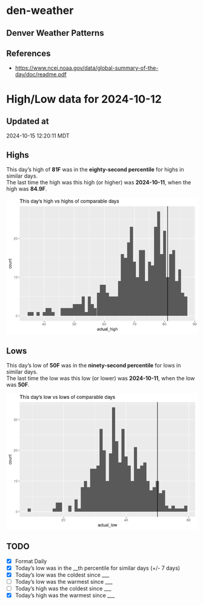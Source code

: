

# den-weather

## Denver Weather Patterns

## References

- <https://www.ncei.noaa.gov/data/global-summary-of-the-day/doc/readme.pdf>

# High/Low data for 2024-10-12

## Updated at

2024-10-15 12:20:11 MDT

## Highs

This day’s high of **81F** was in the **eighty-second percentile** for
highs in similar days.  
The last time the high was this high (or higher) was **2024-10-11**,
when the high was **84.9F**.

![](readme_files/figure-commonmark/unnamed-chunk-4-1.png)

## Lows

This day’s low of **50F** was in the **ninety-second percentile** for
lows in similar days.  
The last time the low was this low (or lower) was **2024-10-11**, when
the low was **50F**.

![](readme_files/figure-commonmark/unnamed-chunk-6-1.png)

## TODO

- [x] Format Daily
- [x] Today’s low was in the \_\_th percentile for similar days (+/- 7
  days)
- [x] Today’s low was the coldest since \_\_\_
- [ ] Today’s low was the warmest since \_\_\_
- [ ] Today’s high was the coldest since \_\_\_
- [x] Today’s high was the warmest since \_\_\_
